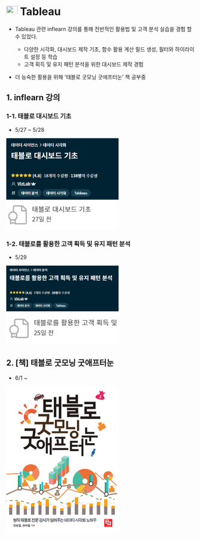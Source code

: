 # <img src="https://img.shields.io/badge/-FFFFFF?style=flat-square&logo=Tableau&logoColor=blue" width="30" height="25"/> Tableau
- Tableau 관련 inflearn 강의를 통해 전반적인 활용법 및 고객 분석 실습을 경험 할 수 있었다.
	- 다양한 시각화, 대시보드 제작 기초, 함수 활용 계산 필드 생성, 필터와 하이라이트 설정 등 학습
	- 고객 획득 및 유지 패턴 분석을 위한 대시보드 제작 경험

- 더 능숙한 활용을 위해 '태블로 굿모닝 굿애프터눈' 책 공부중

## 1. inflearn 강의
### 1-1. 태블로 대시보드 기초
- 5/27 ~ 5/28
<img src="./image/tableau_dashboard_intro.PNG" width="300">
<img src="./image/tableau_dashboard_certificate.PNG" width="300">

### 1-2. 태블로를 활용한 고객 획득 및 유지 패턴 분석
- 5/29
<img src="./image/tableau_customer_intro.PNG" width="300">
<img src="./image/tableau_customer_certificate.PNG" width="300">

## 2. [책] 태블로 굿모닝 굿애프터눈
- 6/1 ~
<img src="./image/tableau_goodmorning.png" width="300">